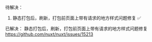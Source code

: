 待解决：
1. 静态打包后，刷新，打包前页面上带有请求的地方样式问题修复 ✅

已解决：
静态打包后，刷新，打包前页面上带有请求的地方样式问题修复 https://github.com/nuxt/nuxt/issues/15213